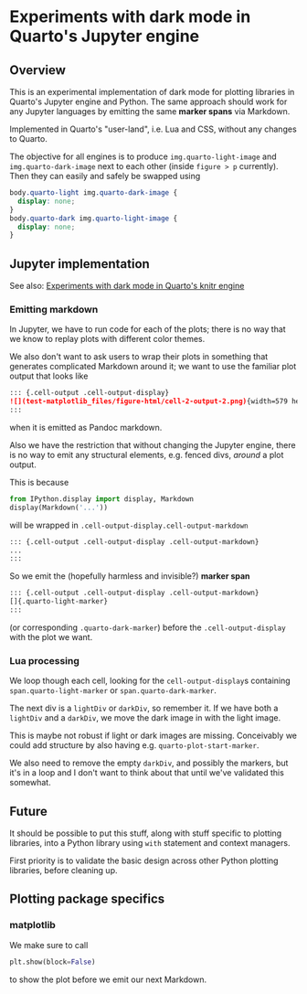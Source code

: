 # Experiments with dark mode in Quarto's Jupyter engine

## Overview

This is an experimental implementation of dark mode for plotting libraries in Quarto's Jupyter engine and Python. The same approach should work for any Jupyter languages by emitting the same **marker spans** via Markdown.

Implemented in Quarto's "user-land", i.e. Lua and CSS, without any changes to Quarto.

The objective for all engines is to produce `img.quarto-light-image` and `img.quarto-dark-image` next to each other (inside `figure > p` currently). Then they can easily and safely be swapped using

```css
body.quarto-light img.quarto-dark-image {
  display: none;
}
body.quarto-dark img.quarto-light-image {
  display: none;
}
```

## Jupyter implementation

See also: [Experiments with dark mode in Quarto's knitr engine](https://github.com/gordonwoodhull/dark-mode-experiments-knitr)

### Emitting markdown

In Jupyter, we have to run code for each of the plots; there is no way that we know to replay plots with different color themes.

We also don't want to ask users to wrap their plots in something that generates complicated Markdown around it; we want to use the familiar plot output that looks like

```markdown
::: {.cell-output .cell-output-display}
![](test-matplotlib_files/figure-html/cell-2-output-2.png){width=579 height=431}
:::
```

when it is emitted as Pandoc markdown.

Also we have the restriction that without changing the Jupyter engine, there is no way to emit any structural elements, e.g. fenced divs, _around_ a plot output.

This is because

```python
from IPython.display import display, Markdown
display(Markdown('...'))
```

will be wrapped in `.cell-output-display.cell-output-markdown`

```markdown
::: {.cell-output .cell-output-display .cell-output-markdown}
...
:::
```

So we emit the (hopefully harmless and invisible?) **marker span**

```markdown
::: {.cell-output .cell-output-display .cell-output-markdown}
[]{.quarto-light-marker}
:::
```

(or corresponding `.quarto-dark-marker`) before the `.cell-output-display` with the plot we want.

### Lua processing

We loop though each cell, looking for the `cell-output-display`s containing `span.quarto-light-marker` or `span.quarto-dark-marker`.

The next div is a `lightDiv` or `darkDiv`, so remember it. If we have both a `lightDiv` and a `darkDiv`, we move the dark image in with the light image.

This is maybe not robust if light or dark images are missing. Conceivably we could add structure by also having e.g. `quarto-plot-start-marker`.

We also need to remove the empty `darkDiv`, and possibly the markers, but it's in a loop and I don't want to think about that until we've validated this somewhat.

## Future

It should be possible to put this stuff, along with stuff specific to plotting libraries, into a Python library using `with` statement and context managers.

First priority is to validate the basic design across other Python plotting libraries, before cleaning up.

## Plotting package specifics

### matplotlib

We make sure to call

```py
plt.show(block=False)
```

to show the plot before we emit our next Markdown.
